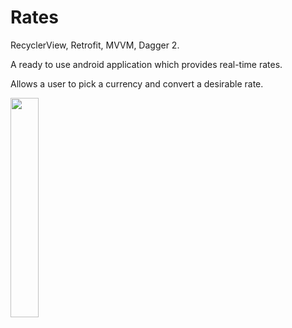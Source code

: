# Rates
RecyclerView, Retrofit, MVVM, Dagger 2.

A ready to use android application which provides real-time rates.

Allows a user to pick a currency and convert a desirable rate.

<p align="justify">
  <img src="https://user-images.githubusercontent.com/23102335/78577459-c5c7e380-7836-11ea-8995-1edd5c786557.png" width="30%">
</p>
